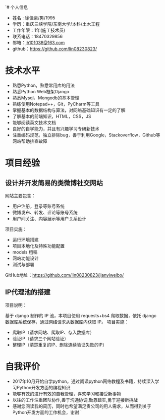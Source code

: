 `# 个人信息
- 姓名 : 徐佳豪/男/1995
- 学历：重庆三峡学院/东南大学/本科/土木工程
- 工作年限：1年(施工技术员)
- 联系电话：18470329856
- 邮箱：jh101038@163.com
- github：https://github.com/lin08230823/


# 技术水平
- 熟悉Python，熟悉常用库的用法
- 熟悉Python Web框架Django
- 熟悉Mysql，Mongodb的基本管理
- 熟练使用Notepad++，Git，PyCharm等工具
- 掌握基本的数据结构与算法，对网络基础知识有一定的了解
- 了解基本的前端知识，HTML，CSS，JS
- 能够阅读英文技术文档
- 良好的自学能力，并且有兴趣学习专研新技术
- 注重编码规范，独立排除bug，善于利用Google，Stackoverflow，Github等网站帮助排查故障

# 项目经验

## 设计并开发简易的类微博社交网站
网站主要包含：
- 用户注册，登录等账号系统
- 微博发布、转发、评论等账号系统
 - 用户间关注、内容展示等用户关系设计
 
 项目实施：
 - 运行环境搭建
 - 项目本地化及特殊功能配置
 - models 粗稿
 - 网站功能设计
 - 测试与部署
 
 GitHub地址：https://github.com/lin08230823/jianyiweibo/
## IP代理池的搭建
项目说明：

基于 django 制作的 IP 池，本项目使用 requests+bs4 爬取数据，依托 django 数据库系统保存，通过网络请求从数据库内获取 IP。
项目实施：
- 爬取IP（请求网站、爬取IP、存入数据库）
- 验证IP（请求三个网站验证）
- 整理IP（清楚重复的IP、删除连续验证失败的IP）

# 自我评价
- 2017年10月开始自学python，通过阅读python网络教程及书籍，持续深入学习Python开发方面的编程知识
- 能够有效的进行有效的自我管理，喜欢学习和接受新事物
- 以往的工作注重团队协作,善于沟通协调,勤恳踏实,勇于迎接新挑战
- 感谢您阅读我的简历，同时也希望满足贵公司的用人需求，从而得到关于Python开发方面的工作机会，谢谢
`
